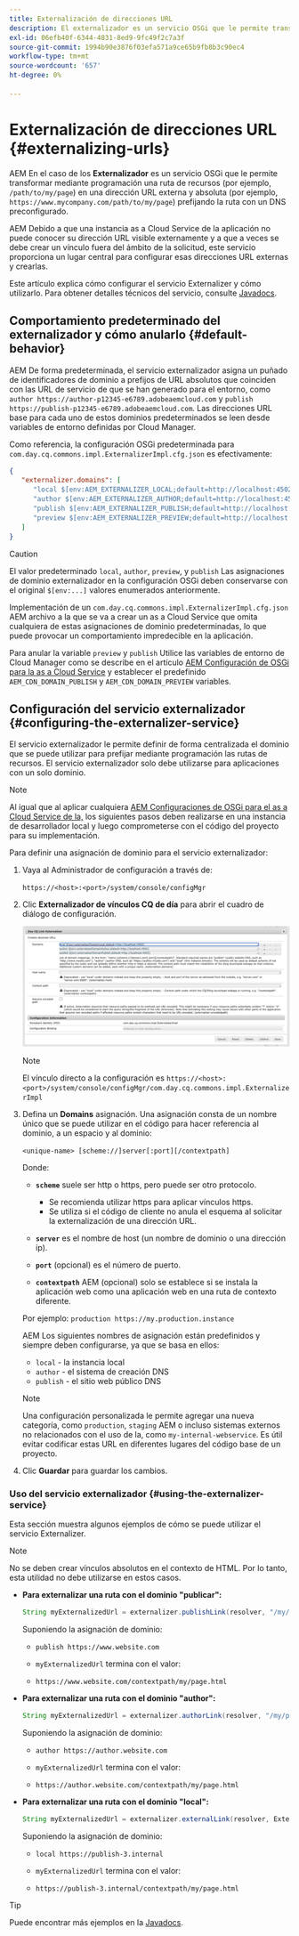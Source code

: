 ```yaml
---
title: Externalización de direcciones URL
description: El externalizador es un servicio OSGi que le permite transformar mediante programación una ruta de recurso en una dirección URL externa y absoluta.
exl-id: 06efb40f-6344-4831-8ed9-9fc49f2c7a3f
source-git-commit: 1994b90e3876f03efa571a9ce65b9fb8b3c90ec4
workflow-type: tm+mt
source-wordcount: '657'
ht-degree: 0%

---
```


# Externalización de direcciones URL {#externalizing-urls}

AEM En el caso de los **Externalizador** es un servicio OSGi que le permite transformar mediante programación una ruta de recursos (por ejemplo, `/path/to/my/page`) en una dirección URL externa y absoluta (por ejemplo, `https://www.mycompany.com/path/to/my/page`) prefijando la ruta con un DNS preconfigurado.

AEM Debido a que una instancia as a Cloud Service de la aplicación no puede conocer su dirección URL visible externamente y a que a veces se debe crear un vínculo fuera del ámbito de la solicitud, este servicio proporciona un lugar central para configurar esas direcciones URL externas y crearlas.

Este artículo explica cómo configurar el servicio Externalizer y cómo utilizarlo. Para obtener detalles técnicos del servicio, consulte [Javadocs](https://www.adobe.io/experience-manager/reference-materials/cloud-service/javadoc/com/day/cq/commons/Externalizer.html).

## Comportamiento predeterminado del externalizador y cómo anularlo {#default-behavior}

AEM De forma predeterminada, el servicio externalizador asigna un puñado de identificadores de dominio a prefijos de URL absolutos que coinciden con las URL de servicio de que se han generado para el entorno, como `author https://author-p12345-e6789.adobeaemcloud.com` y `publish https://publish-p12345-e6789.adobeaemcloud.com`. Las direcciones URL base para cada uno de estos dominios predeterminados se leen desde variables de entorno definidas por Cloud Manager.

Como referencia, la configuración OSGi predeterminada para `com.day.cq.commons.impl.ExternalizerImpl.cfg.json` es efectivamente:

```json
{
   "externalizer.domains": [
      "local $[env:AEM_EXTERNALIZER_LOCAL;default=http://localhost:4502]",
      "author $[env:AEM_EXTERNALIZER_AUTHOR;default=http://localhost:4502]",
      "publish $[env:AEM_EXTERNALIZER_PUBLISH;default=http://localhost:4503]",
      "preview $[env:AEM_EXTERNALIZER_PREVIEW;default=http://localhost:4503]"
   ]
}
```

>[!CAUTION]
>
>El valor predeterminado `local`, `author`, `preview`, y `publish` Las asignaciones de dominio externalizador en la configuración OSGi deben conservarse con el original `$[env:...]` valores enumerados anteriormente.
>
>Implementación de un `com.day.cq.commons.impl.ExternalizerImpl.cfg.json` AEM archivo a la que se va a crear un as a Cloud Service que omita cualquiera de estas asignaciones de dominio predeterminadas, lo que puede provocar un comportamiento impredecible en la aplicación.

Para anular la variable `preview` y `publish` Utilice las variables de entorno de Cloud Manager como se describe en el artículo [AEM Configuración de OSGi para la as a Cloud Service](/help/implementing/deploying/configuring-osgi.md#cloud-manager-api-format-for-setting-properties) y establecer el predefinido `AEM_CDN_DOMAIN_PUBLISH` y `AEM_CDN_DOMAIN_PREVIEW` variables.

## Configuración del servicio externalizador {#configuring-the-externalizer-service}

El servicio externalizador le permite definir de forma centralizada el dominio que se puede utilizar para prefijar mediante programación las rutas de recursos. El servicio externalizador solo debe utilizarse para aplicaciones con un solo dominio.

>[!NOTE]
>
>Al igual que al aplicar cualquiera [AEM Configuraciones de OSGi para el as a Cloud Service de la,](/help/implementing/deploying/overview.md#osgi-configuration) los siguientes pasos deben realizarse en una instancia de desarrollador local y luego comprometerse con el código del proyecto para su implementación.

Para definir una asignación de dominio para el servicio externalizador:

1. Vaya al Administrador de configuración a través de:

   `https://<host>:<port>/system/console/configMgr`

1. Clic **Externalizador de vínculos CQ de día** para abrir el cuadro de diálogo de configuración.

   ![La configuración OSGi del externalizador](./assets/externalizer-osgi.png)

   >[!NOTE]
   >
   >El vínculo directo a la configuración es `https://<host>:<port>/system/console/configMgr/com.day.cq.commons.impl.ExternalizerImpl`

1. Defina un **Domains** asignación. Una asignación consta de un nombre único que se puede utilizar en el código para hacer referencia al dominio, a un espacio y al dominio:

   `<unique-name> [scheme://]server[:port][/contextpath]`

   Donde:

   * **`scheme`** suele ser http o https, pero puede ser otro protocolo.

      * Se recomienda utilizar https para aplicar vínculos https.
      * Se utiliza si el código de cliente no anula el esquema al solicitar la externalización de una dirección URL.

   * **`server`** es el nombre de host (un nombre de dominio o una dirección ip).
   * **`port`** (opcional) es el número de puerto.
   * **`contextpath`** AEM (opcional) solo se establece si se instala la aplicación web como una aplicación web en una ruta de contexto diferente.

   Por ejemplo: `production https://my.production.instance`

   AEM Los siguientes nombres de asignación están predefinidos y siempre deben configurarse, ya que se basa en ellos:

   * `local` - la instancia local
   * `author` - el sistema de creación DNS
   * `publish` - el sitio web público DNS

   >[!NOTE]
   >
   >Una configuración personalizada le permite agregar una nueva categoría, como `production`, `staging` AEM o incluso sistemas externos no relacionados con el uso de la, como `my-internal-webservice`. Es útil evitar codificar estas URL en diferentes lugares del código base de un proyecto.

1. Clic **Guardar** para guardar los cambios.

### Uso del servicio externalizador {#using-the-externalizer-service}

Esta sección muestra algunos ejemplos de cómo se puede utilizar el servicio Externalizer.

>[!NOTE]
>
>No se deben crear vínculos absolutos en el contexto de HTML. Por lo tanto, esta utilidad no debe utilizarse en estos casos.

* **Para externalizar una ruta con el dominio &quot;publicar&quot;:**

  ```java
  String myExternalizedUrl = externalizer.publishLink(resolver, "/my/page") + ".html";
  ```

  Suponiendo la asignación de dominio:

   * `publish https://www.website.com`

   * `myExternalizedUrl` termina con el valor:

   * `https://www.website.com/contextpath/my/page.html`

* **Para externalizar una ruta con el dominio &quot;author&quot;:**

  ```java
  String myExternalizedUrl = externalizer.authorLink(resolver, "/my/page") + ".html";
  ```

  Suponiendo la asignación de dominio:

   * `author https://author.website.com`

   * `myExternalizedUrl` termina con el valor:

   * `https://author.website.com/contextpath/my/page.html`

* **Para externalizar una ruta con el dominio &quot;local&quot;:**

  ```java
  String myExternalizedUrl = externalizer.externalLink(resolver, Externalizer.LOCAL, "/my/page") + ".html";
  ```

  Suponiendo la asignación de dominio:

   * `local https://publish-3.internal`

   * `myExternalizedUrl` termina con el valor:

   * `https://publish-3.internal/contextpath/my/page.html`

>[!TIP]
>
>Puede encontrar más ejemplos en la [Javadocs](https://www.adobe.io/experience-manager/reference-materials/cloud-service/javadoc/com/day/cq/commons/Externalizer.html).
